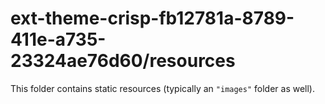 # ext-theme-crisp-fb12781a-8789-411e-a735-23324ae76d60/resources

This folder contains static resources (typically an `"images"` folder as well).
